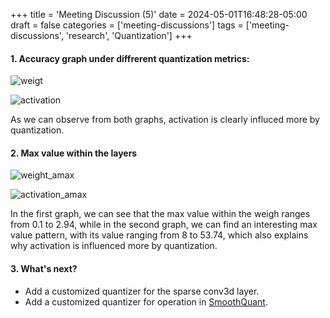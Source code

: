 +++
title = 'Meeting Discussion (5)'
date = 2024-05-01T16:48:28-05:00
draft = false
categories = ['meeting-discussions']
tags = ['meeting-discussions', 'research', 'Quantization']
+++

#### 1. Accuracy graph under diffrerent quantization metrics:

![weigt](https://s2.loli.net/2024/05/02/a2ZCioXbnQyfdt9.png)

![activation](https://s2.loli.net/2024/05/02/eWJlbMt64ihZQkf.png)

As we can observe from both graphs, activation is clearly influced more by quantization.

#### 2. Max value within the layers

![weight_amax](https://s2.loli.net/2024/05/02/psoeGLZWcfiYBRd.png)

![activation_amax](https://s2.loli.net/2024/05/02/Q3KCObkmnH4ysiP.png)

In the first graph, we can see that the max value within the weigh ranges from 0.1 to 2.94, while in the second graph, we can find an interesting max value pattern, with its value ranging from 8 to 53.74, which also explains why activation is influenced more by quantization.

#### 3. What's next?

- Add a customized quantizer for the sparse conv3d layer.
- Add a customized quantizer for operation in [SmoothQuant](https://arxiv.org/abs/2211.10438).
